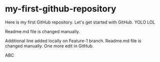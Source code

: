 # my-first-github-repository
Here is my first GitHub repository. Let's get started with GitHub. YOLO LOL

Readme.md file is changed manually.

Additional line added locally on Feature-1 branch.
Readme.md file is changed manually. One more edit in GitHub.

ABC
